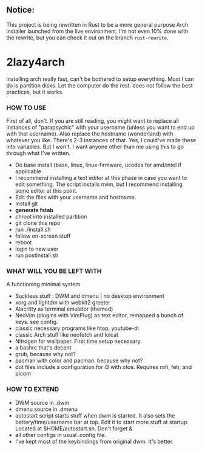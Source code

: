 ## Notice:
This project is being rewritten in Rust to be a more general purpose Arch installer launched from the live environment.
I'm not even 10% done with the rewrite, but you can check it out on the branch `rust-rewrite`.

# 2lazy4arch
installing arch really fast, can't be bothered to setup everything. Most I can do is partition disks. Let the computer do the rest. does not follow the best practices, but it works.

### HOW TO USE
First of all, don't.
If you are still reading, you might want to replace all instances of "parapsychic" with your username (unless you want to end up with that username).
Also replace the hostname (wonderland) with whatever you like. There's 2-3 instances of that.
Yes, I could've made these into variables. But I won't. I want anyone other than me using this to go through what I've written. 

- Do base install (base, linux, linux-firmware, ucodes for amd/intel if applicable
- I recommend installing a text editor at this phase in case you want to edit something. The script installs nvim, but I recommend installing some editor at this point.
- Edit the files with your username and hostname.
- Install git
- **generate fstab**
- chroot into installed partition
- git clone this repo
- run ./install.sh
- follow on-screen stuff
- reboot
- login to new user
- run postInstall.sh

### WHAT WILL YOU BE LEFT WITH
A functioning minimal system
- Suckless stuff : DWM and dmenu | no desktop environment
- xorg and lightdm with webkit2 greeter
- Alacritty as terminal emulator (themed)
- NeoVim (plugins with VimPlug) as text editor, remapped a bunch of keys. see config.
- classic necessary programs like htop, youtube-dl
- classic Arch stuff like neofetch and lolcat
- Nitrogen for wallpaper. First time setup necessary.
- a bashrc that's decent
- grub, because why not?
- pacman with color and pacman. because why not?
- dot files include a configuration for i3 with xfce. Requires rofi, feh, and picom


### HOW TO EXTEND
- DWM source in .dwm
- dmenu source in .dmenu
- autostart script starts stuff when dwm is started. It also sets the battery/time/username bar at top. Edit it to start more stuff at startup. Located at $HOME/autostart.sh. Don't forget &
- all other configs in usual .config file.
- I've kept most of the keybindings from original dwm. It's better.

